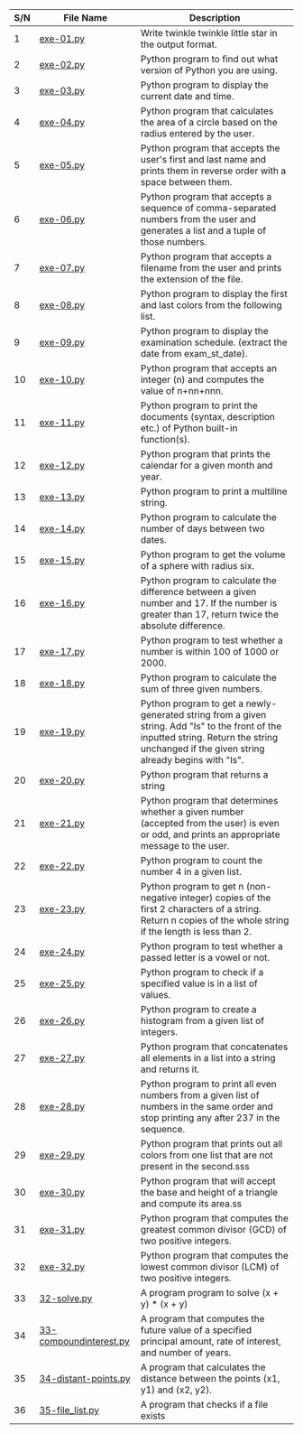 | S/N | File Name | Description                                                                                                                                                                                 |
| --- | --------- |---------------------------------------------------------------------------------------------------------------------------------------------------------------------------------------------|
| 1   | [exe-01.py](https://github.com/B-Akapo/python-exercises/blob/main/basic-1/exe-01.py) | Write twinkle twinkle little star in the output format.                                                                                                                                     |
| 2   | [exe-02.py](https://github.com/B-Akapo/python-exercises/blob/main/basic-1/exe-02.py) | Python program to find out what version of Python you are using.                                                                                                                            |
| 3   | [exe-03.py](https://github.com/B-Akapo/python-exercises/blob/main/basic-1/exe-03.py) | Python program to display the current date and time.                                                                                                                                        |
| 4   | [exe-04.py](https://github.com/B-Akapo/python-exercises/blob/main/basic-1/exe-04.py) | Python program that calculates the area of a circle based on the radius entered by the user.                                                                                                |
| 5   | [exe-05.py](https://github.com/B-Akapo/python-exercises/blob/main/basic-1/exe-05.py) | Python program that accepts the user's first and last name and prints them in reverse order with a space between them.                                                                      |
| 6   | [exe-06.py](https://github.com/B-Akapo/python-exercises/blob/main/basic-1/exe-06.py) | Python program that accepts a sequence of comma-separated numbers from the user and generates a list and a tuple of those numbers.                                                          |
| 7   | [exe-07.py](https://github.com/B-Akapo/python-exercises/blob/main/basic-1/exe-07.py) | Python program that accepts a filename from the user and prints the extension of the file.                                                                                                  |
| 8   | [exe-08.py](https://github.com/B-Akapo/python-exercises/blob/main/basic-1/exe-08.py) | Python program to display the first and last colors from the following list.                                                                                                                |
| 9   | [exe-09.py](https://github.com/B-Akapo/python-exercises/blob/main/basic-1/exe-09.py) | Python program to display the examination schedule. (extract the date from exam_st_date).                                                                                                   |
| 10   | [exe-10.py](https://github.com/B-Akapo/python-exercises/blob/main/basic-1/exe-10.py) | Python program that accepts an integer (n) and computes the value of n+nn+nnn.                                                                                                              |
| 11   | [exe-11.py](https://github.com/B-Akapo/python-exercises/blob/main/basic-1/exe-11.py) | Python program to print the documents (syntax, description etc.) of Python built-in function(s).                                                                                            |
| 12   | [exe-12.py](https://github.com/B-Akapo/python-exercises/blob/main/basic-1/exe-12.py) | Python program that prints the calendar for a given month and year.                                                                                                                         |
| 13   | [exe-13.py](https://github.com/B-Akapo/python-exercises/blob/main/basic-1/exe-13.py) | Python program to print a multiline string.                                                                                                                                                 |
| 14   | [exe-14.py](https://github.com/B-Akapo/python-exercises/blob/main/basic-1/exe-14.py) | Python program to calculate the number of days between two dates.                                                                                                                           |
| 15   | [exe-15.py](https://github.com/B-Akapo/python-exercises/blob/main/basic-1/exe-15.py) | Python program to get the volume of a sphere with radius six.                                                                                                                               |
| 16   | [exe-16.py](https://github.com/B-Akapo/python-exercises/blob/main/basic-1/exe-16.py) | Python program to calculate the difference between a given number and 17. If the number is greater than 17, return twice the absolute difference.                                           |
| 17   | [exe-17.py](https://github.com/B-Akapo/python-exercises/blob/main/basic-1/exe-17.py) | Python program to test whether a number is within 100 of 1000 or 2000.                                                                                                                      |
| 18   |[exe-18.py](https://github.com/B-Akapo/python-exercises/blob/main/basic-1/exe-18.py) | Python program to calculate the sum of three given numbers.                                                                                                                                 |
| 19   | [exe-19.py](https://github.com/B-Akapo/python-exercises/blob/main/basic-1/exe-19.py) | Python program to get a newly-generated string from a given string. Add "Is" to the front of the inputted string. Return the string unchanged if the given string already begins with "Is". |
| 20   | [exe-20.py](https://github.com/B-Akapo/python-exercises/blob/main/basic-1/exe-20.py) | Python program that returns a string                                                                                                                                                        |
| 21  | [exe-21.py](https://github.com/B-Akapo/python-exercises/blob/main/basic-1/exe-21.py)| Python program that determines whether a given number (accepted from the user) is even or odd, and prints an appropriate message to the user.                                               |
| 22  | [exe-22.py](https://github.com/B-Akapo/python-exercises/blob/main/basic-1/exe-22.py) | Python program to count the number 4 in a given list.                                                                                                                                       |
| 23  | [exe-23.py](https://github.com/B-Akapo/python-exercises/blob/main/basic-1/exe-23.py) | Python program to get n (non-negative integer) copies of the first 2 characters of a string. Return n copies of the whole string if the length is less than 2.                              |
| 24 | [exe-24.py](https://github.com/B-Akapo/python-exercises/blob/main/basic-1/exe-24.py) | Python program to test whether a passed letter is a vowel or not.                                                                                                                           |
| 25   | [exe-25.py](https://github.com/B-Akapo/python-exercises/blob/main/basic-1/exe-25.py) | Python program to check if a specified value is in a list of values.                                                                                                                        |
| 26   | [exe-26.py](https://github.com/B-Akapo/python-exercises/blob/main/basic-1/exe-26.py) | Python program to create a histogram from a given list of integers.                                                                                                                         |
| 27  | [exe-27.py](https://github.com/B-Akapo/python-exercises/blob/main/basic-1/exe-27.py) | Python program that concatenates all elements in a list into a string and returns it.                                                                                                       |
| 28 | [exe-28.py](https://github.com/B-Akapo/python-exercises/blob/main/basic-1/exe-28.py) | Python program to print all even numbers from a given list of numbers in the same order and stop printing any after 237 in the sequence.                                                    |
| 29 | [exe-29.py](https://github.com/B-Akapo/python-exercises/blob/main/basic-1/exe-29.py) | Python program that prints out all colors from one list that are not present in the second.sss                                                                                              |
| 30 | [exe-30.py](https://github.com/B-Akapo/python-exercises/blob/main/basic-1/exe-30.py) | Python program that will accept the base and height of a triangle and compute its area.ss                                                                                                   |
| 31 | [exe-31.py](https://github.com/B-Akapo/python-exercises/blob/main/basic-1/exe-31.py) | Python program that computes the greatest common divisor (GCD) of two positive integers.                                                                                                                               |
| 32 | [exe-32.py](https://github.com/B-Akapo/python-exercises/blob/main/basic-1/exe-32.py) | Python program that computes the lowest common divisor (LCM) of two positive integers.                                                                                                               |
| 33 | [32-solve.py](https://github.com/B-Akapo/exercises/blob/main/python-basic-1/32-solve.py) | A program program to solve (x + y) * (x + y)                                                                                                                                                |
| 34 | [33-compoundinterest.py](https://github.com/B-Akapo/exercises/blob/main/python-basic-1/33-compoundinterest.py) | A program that computes the future value of a specified principal amount, rate of interest, and number of years.                                                                            |
| 35 | [34-distant-points.py](https://github.com/B-Akapo/exercises/blob/main/python-basic-1/34-distant-points.py) | A program that calculates the distance between the points (x1, y1) and (x2, y2).                                                                                                            |
| 36 | [35-file_list.py](https://github.com/B-Akapo/exercises/blob/main/python-basic-1/35-file_list.py) | A program that checks if a file exists                                                                                                                                                      |



